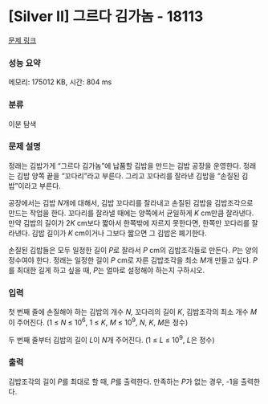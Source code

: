 # [Silver II] 그르다 김가놈 - 18113 

[문제 링크](https://www.acmicpc.net/problem/18113) 

### 성능 요약

메모리: 175012 KB, 시간: 804 ms

### 분류

이분 탐색

### 문제 설명

<p>정래는 김밥가게 “그르다 김가놈”에 납품할 김밥을 만드는 김밥 공장을 운영한다. 정래는 김밥 양쪽 끝을 “꼬다리”라고 부른다. 그리고 꼬다리를 잘라낸 김밥을 “손질된 김밥”이라고 부른다. </p>

<p>공장에서는 김밥 <em>N</em>개에 대해서, 김밥 꼬다리를 잘라내고 손질된 김밥을 김밥조각으로 만드는 작업을 한다. 꼬다리를 잘라낼 때에는 양쪽에서 균일하게 <em>K</em> cm만큼 잘라낸다. 만약 김밥의 길이가 2<em>K</em> cm보다 짧아서 한쪽밖에 자르지 못한다면, 한쪽만 꼬다리를 잘라낸다. 김밥 길이가 <em>K</em> cm이거나 그보다 짧으면 그 김밥은 폐기한다.</p>

<p>손질된 김밥들은 모두 일정한 길이 <em>P</em>로 잘라서 <em>P</em> cm의 김밥조각들로 만든다. <em>P</em>는 양의 정수여야 한다. 정래는 일정한 길이 <em>P</em> cm로 자른 김밥조각을 최소 <em>M</em>개 만들고 싶다. <em>P</em>를 최대한 길게 하고 싶을 때, <em>P</em>는 얼마로 설정해야 하는지 구하시오.</p>

### 입력 

 <p>첫 번째 줄에 손질해야 하는 김밥의 개수 <em>N,</em> 꼬다리의 길이 <em>K</em>, 김밥조각의 최소 개수 <em>M</em>이 주어진다. (1 ≤ <em>N</em> ≤ 10<sup>6</sup>, 1 ≤ <em>K</em>, <em>M</em> ≤ 10<sup>9</sup>, <em>N</em>, <em>K</em>, <em>M</em>은 정수)</p>

<p>두 번째 줄부터 김밥의 길이 <em>L</em>이 <em>N</em>개 주어진다. (1 ≤ <em>L</em> ≤ 10<sup>9</sup>, <em>L</em>은 정수)</p>

### 출력 

 <p>김밥조각의 길이 <em>P</em>를 최대로 할 때, <em>P</em>를 출력한다. 만족하는 <em>P</em>가 없는 경우, -1을 출력한다.</p>

